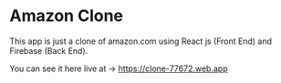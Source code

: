 # Amazon Clone

This app is just a clone of amazon.com using React js (Front End) and Firebase (Back End). 

You can see it here live at -> https://clone-77672.web.app
